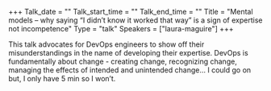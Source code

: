 +++
Talk_date = ""
Talk_start_time = ""
Talk_end_time = ""
Title = "Mental models – why saying “I didn’t know it worked that way” is a sign of expertise not incompetence"
Type = "talk"
Speakers = ["laura-maguire"]
+++

This talk advocates for DevOps engineers to show off their misunderstandings in the name of developing their expertise. DevOps is fundamentally about change - creating change, recognizing change, managing the effects of intended and unintended change… I could go on but, I only have 5 min so I won’t.
